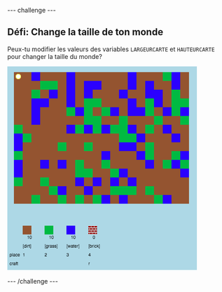 \--- challenge \---

## Défi: Change la taille de ton monde

Peux-tu modifier les valeurs des variables `LARGEURCARTE` et `HAUTEURCARTE` pour changer la taille du monde?

![capture d'écran](images/craft-mapsize.png)

\--- /challenge \---